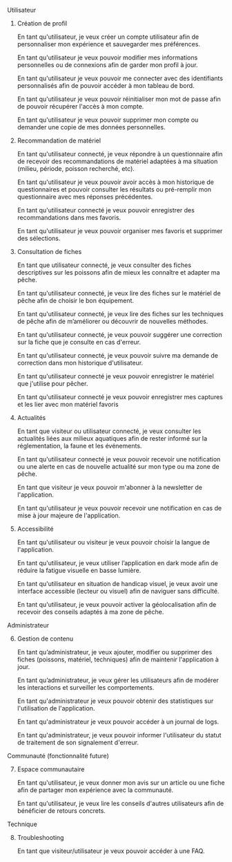 Utilisateur

1. Création de profil

    En tant qu'utilisateur, je veux créer un compte utilisateur afin de personnaliser mon expérience et sauvegarder mes préférences.

    En tant qu'utilisateur je veux pouvoir modifier mes informations personnelles ou de connexions afin de garder mon profil à jour.

    En tant qu'utilisateur je veux pouvoir me connecter avec des identifiants personnalisés afin de pouvoir accéder à mon tableau de bord.

    En tant qu'utilisateur je veux pouvoir réinitialiser mon mot de passe afin de pouvoir récupérer l'accès à mon compte.

    En tant qu'utilisateur je veux pouvoir supprimer mon compte ou demander une copie de mes données personnelles.

2. Recommandation de matériel

    En tant qu'utilisateur connecté, je veux répondre à un questionnaire afin de recevoir des recommandations de matériel adaptées à ma situation (milieu, période, poisson recherché, etc).

    En tant qu'utilisateur je veux pouvoir avoir accès à mon historique de questionnaires et pouvoir consulter les résultats ou pré-remplir mon questionnaire avec mes réponses précédentes.

    En tant qu'utilisateur connecté je veux pouvoir enregistrer des recommandations dans mes favoris.

    En tant qu'utilisateur je veux pouvoir organiser mes favoris et supprimer des sélections.

3. Consultation de fiches

    En tant que utilisateur connecté, je veux consulter des fiches descriptives sur les poissons afin de mieux les connaître et adapter ma pêche.

    En tant qu'utilisateur connecté, je veux lire des fiches sur le matériel de pêche afin de choisir le bon équipement.

    En tant qu'utilisateur connecté, je veux lire des fiches sur les techniques de pêche afin de m’améliorer ou découvrir de nouvelles méthodes.

    En tant qu'utilisateur connecté, je veux pouvoir suggérer une correction sur la fiche que je consulte en cas d'erreur.

    En tant qu'utilisateur connecté, je veux pouvoir suivre ma demande de correction dans mon historique d'utilisateur.

    En tant qu'utilisateur connecté je veux pouvoir enregistrer le matériel que j'utilise pour pêcher.

    En tant qu'utilisateur connecté je veux pouvoir enregistrer mes captures et les lier avec mon matériel favoris

4. Actualités

    En tant que visiteur ou utilisateur connecté, je veux consulter les actualités liées aux milieux aquatiques afin de rester informé sur la réglementation, la faune et les événements.

    En tant qu'utilisateur connecté je veux pouvoir recevoir une notification ou une alerte en cas de nouvelle actualité sur mon type ou ma zone de pêche.

    En tant que visiteur je veux pouvoir m'abonner à la newsletter de l'application.

    En tant qu'utilisateur je veux pouvoir recevoir une notification en cas de mise à jour majeure de l'application.

5. Accessibilité

    En tant qu'utilisateur ou visiteur je veux pouvoir choisir la langue de l'application.

    En tant qu'utilisateur, je veux utiliser l’application en dark mode afin de réduire la fatigue visuelle en basse lumière.

    En tant qu'utilisateur en situation de handicap visuel, je veux avoir une interface accessible (lecteur ou visuel) afin de naviguer sans difficulté.

    En tant qu'utilisateur, je veux pouvoir activer la géolocalisation afin de recevoir des conseils adaptés à ma zone de pêche.


Administrateur

6. Gestion de contenu

    En tant qu’administrateur, je veux ajouter, modifier ou supprimer des fiches (poissons, matériel, techniques) afin de maintenir l'application à jour.

    En tant qu’administrateur, je veux gérer les utilisateurs afin de modérer les interactions et surveiller les comportements.

    En tant qu'administrateur je veux pouvoir obtenir des statistiques sur l'utilisation de l'application.

    En tant qu'administrateur je veux pouvoir accéder à un journal de logs.

    En tant qu'administrateur, je veux pouvoir informer l'utilisateur du statut de traitement de son signalement d'erreur.

Communauté (fonctionnalité future)

7. Espace communautaire

    En tant qu'utilisateur, je veux donner mon avis sur un article ou une fiche afin de partager mon expérience avec la communauté.

    En tant qu'utilisateur, je veux lire les conseils d'autres utilisateurs afin de bénéficier de retours concrets.

Technique

8. Troubleshooting

    En tant que visiteur/utilisateur je veux pouvoir accéder à une FAQ.